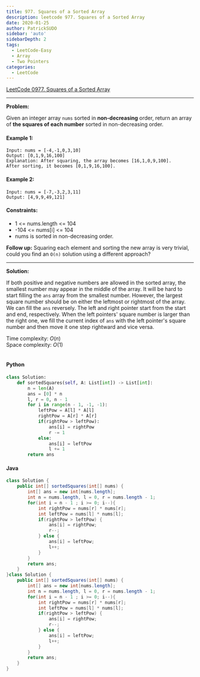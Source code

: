 ```yaml
---
title: 977. Squares of a Sorted Array
description: leetcode 977. Squares of a Sorted Array
date: 2020-01-25
author: PatrickSUDO
sidebar: 'auto'
sidebarDepth: 2
tags: 
  - LeetCode-Easy
  - Array 
  - Two Pointers
categories:
  - LeetCode
---
```

[LeetCode 0977. Squares of a Sorted Array](https://leetcode.com/problems/squares-of-a-sorted-array/)

---
**Problem:** <br/>

Given an integer array `nums` sorted in **non-decreasing** order, return an array of **the squares of each number** sorted in non-decreasing order.


#### Example 1:

    Input: nums = [-4,-1,0,3,10]
    Output: [0,1,9,16,100]
    Explanation: After squaring, the array becomes [16,1,0,9,100].
    After sorting, it becomes [0,1,9,16,100].

#### Example 2:

    Input: nums = [-7,-3,2,3,11]
    Output: [4,9,9,49,121]


#### Constraints:

- 1 <= nums.length <= 104
- -104 <= nums[i] <= 104
- nums is sorted in non-decreasing order.

**Follow up:** Squaring each element and sorting the new array is very trivial, could you find an `O(n)` solution using a different approach?

---
**Solution:** <br/>

If both positive and negative numbers are allowed in the sorted array, the smallest number may appear in the middle of the array. It will be hard to start filling the `ans`  array from the smallest number. However, the largest square number should be on either the leftmost or rightmost of the array. We can fill the `ans` reversely. The left and right pointer start from the start and end, respectively. When the left pointers' square number is larger than the right one, we fill the current index of `ans` with the left pointer's square number and then move it one step rightward and vice versa. 

Time complexity: $O(n)$</br>
Space complexity: $O(1)$ 
</br>
</br>

#### Python
```python
class Solution:
    def sortedSquares(self, A: List[int]) -> List[int]:
        n = len(A)
        ans = [0] * n
        l, r = 0, n - 1
        for i in range(n - 1, -1, -1):
            leftPow = A[l] * A[l]
            rightPow = A[r] * A[r]
            if(rightPow > leftPow):
                ans[i] = rightPow
                r -= 1
            else:
                ans[i] = leftPow
                l += 1
        return ans
```


#### Java
```java
class Solution {
    public int[] sortedSquares(int[] nums) {
        int[] ans = new int[nums.length];
        int n = nums.length, l = 0, r = nums.length - 1;
        for(int i = n - 1 ; i >= 0; i--){
            int rightPow = nums[r] * nums[r];
            int leftPow = nums[l] * nums[l];
            if(rightPow > leftPow) {
                ans[i] = rightPow;
                r--; 
            } else {
                ans[i] = leftPow;
                l++;
            }
        }
        return ans;
    }
}class Solution {
    public int[] sortedSquares(int[] nums) {
        int[] ans = new int[nums.length];
        int n = nums.length, l = 0, r = nums.length - 1;
        for(int i = n - 1 ; i >= 0; i--){
            int rightPow = nums[r] * nums[r];
            int leftPow = nums[l] * nums[l];
            if(rightPow > leftPow) {
                ans[i] = rightPow;
                r--; 
            } else {
                ans[i] = leftPow;
                l++;
            }
        }
        return ans;
    }
}
```

<Disqus shortname="patricksudo" />